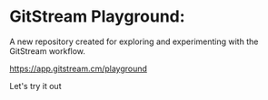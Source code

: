 # GitStream Playground:

A new repository created for exploring and experimenting with the GitStream workflow.

https://app.gitstream.cm/playground

Let's try it out








